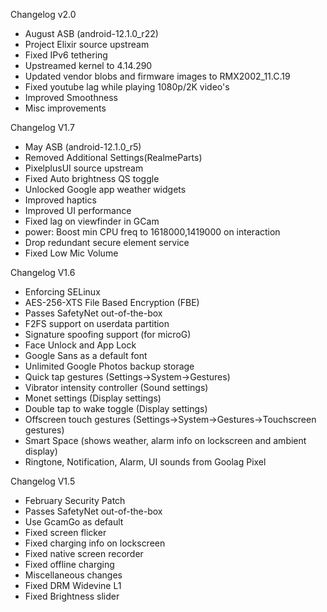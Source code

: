 Changelog v2.0

- August ASB (android-12.1.0_r22)
- Project Elixir source upstream
- Fixed IPv6 tethering
- Upstreamed kernel to 4.14.290
- Updated vendor blobs and firmware images to RMX2002_11.C.19
- Fixed youtube lag while playing 1080p/2K video's
- Improved Smoothness		
- Misc improvements

Changelog V1.7
- May ASB (android-12.1.0_r5)
- Removed Additional Settings(RealmeParts)
- PixelplusUI source upstream
- Fixed Auto brightness QS toggle
- Unlocked Google app weather widgets
- Improved haptics
- Improved UI performance
- Fixed lag on viewfinder in GCam
- power: Boost min CPU freq to 1618000,1419000 on interaction
- Drop redundant secure element service
- Fixed Low Mic Volume


Changelog V1.6

- Enforcing SELinux
- AES-256-XTS File Based Encryption (FBE)
- Passes SafetyNet out-of-the-box
- F2FS support on userdata partition
- Signature spoofing support (for microG)
- Face Unlock and App Lock
- Google Sans as a default font
- Unlimited Google Photos backup storage
- Quick tap gestures (Settings->System->Gestures)
- Vibrator intensity controller (Sound settings)
- Monet settings (Display settings)
- Double tap to wake toggle (Display settings)
- Offscreen touch gestures (Settings->System->Gestures->Touchscreen gestures)
- Smart Space (shows weather, alarm info on lockscreen and ambient display)
- Ringtone, Notification, Alarm, UI sounds from Goolag Pixel


Changelog V1.5

- February Security Patch
- Passes SafetyNet out-of-the-box
- Use GcamGo as default
- Fixed screen flicker
- Fixed charging info on lockscreen
- Fixed native screen recorder
- Fixed offline charging
- Miscellaneous changes
- Fixed DRM Widevine L1
- Fixed Brightness slider

